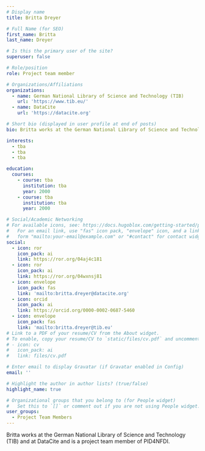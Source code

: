 ```yaml
---
# Display name
title: Britta Dreyer

# Full Name (for SEO)
first_name: Britta
last_name: Dreyer

# Is this the primary user of the site?
superuser: false

# Role/position
role: Project team member

# Organizations/Affiliations
organizations:
  - name: German National Library of Science and Technology (TIB)
    url: 'https://www.tib.eu/'
  - name: DataCite
    url: 'https://datacite.org'

# Short bio (displayed in user profile at end of posts)
bio: Britta works at the German National Library of Science and Technology (TIB) and at DataCite and is a project team member of PID4NFDI.

interests:
  - tba
  - tba
  - tba

education:
  courses:
    - course: tba
      institution: tba
      year: 2000
    - course: tba
      institution: tba
      year: 2000

# Social/Academic Networking
# For available icons, see: https://docs.hugoblox.com/getting-started/page-builder/#icons
#   For an email link, use "fas" icon pack, "envelope" icon, and a link in the
#   form "mailto:your-email@example.com" or "#contact" for contact widget.
social:
  - icon: ror
    icon_pack: ai
    link: https://ror.org/04aj4c181
  - icon: ror
    icon_pack: ai
    link: https://ror.org/04wxnsj81
  - icon: envelope
    icon_pack: fas
    link: 'mailto:britta.dreyer@datacite.org'
  - icon: orcid
    icon_pack: ai
    link: https://orcid.org/0000-0002-0687-5460
  - icon: envelope
    icon_pack: fas
    link: 'mailto:britta.dreyer@tib.eu'
# Link to a PDF of your resume/CV from the About widget.
# To enable, copy your resume/CV to `static/files/cv.pdf` and uncomment the lines below.
# - icon: cv
#   icon_pack: ai
#   link: files/cv.pdf

# Enter email to display Gravatar (if Gravatar enabled in Config)
email: ''

# Highlight the author in author lists? (true/false)
highlight_name: true

# Organizational groups that you belong to (for People widget)
#   Set this to `[]` or comment out if you are not using People widget.
user_groups:
  - Project Team Members
---
```


Britta works at the German National Library of Science and Technology (TIB) and at DataCite and is a project team member of PID4NFDI.
